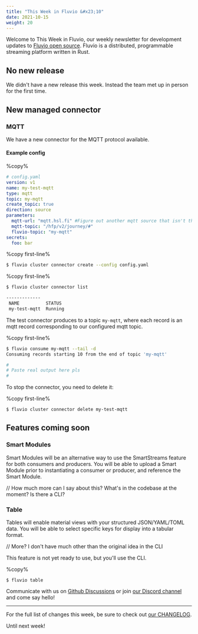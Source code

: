 ```yaml
---
title: "This Week in Fluvio &#x23;10"
date: 2021-10-15
weight: 20
---
```

Welcome to This Week in Fluvio, our weekly newsletter
for development updates to [Fluvio open source]. Fluvio is a distributed,
programmable streaming platform written in Rust.

## No new release

We didn't have a new release this week. Instead the team met up in person for the first time.

## New managed connector
### MQTT
We have a new connector for the MQTT protocol available.

#### Example config

%copy%

```yaml
# config.yaml
version: v1
name: my-test-mqtt
type: mqtt
topic: my-mqtt
create_topic: true
direction: source
parameters:
  mqtt-url: "mqtt.hsl.fi" #Figure out another mqtt source that isn't this
  mqtt-topic: "/hfp/v2/journey/#"
  fluvio-topic: "my-mqtt"
secrets:
  foo: bar

```


%copy first-line%

```bash
$ fluvio cluster connector create --config config.yaml
```

%copy first-line%

```bash
$ fluvio cluster connector list

-------------
 NAME          STATUS 
 my-test-mqtt  Running
```

The test connector produces to a topic `my-mqtt`, where each record is an mqtt record corresponding to our configured mqtt topic.

%copy first-line%

```bash
$ fluvio consume my-mqtt --tail -d
Consuming records starting 10 from the end of topic 'my-mqtt'

#
# Paste real output here pls
#
```

To stop the connector, you need to delete it:

%copy first-line%

```bash
$ fluvio cluster connector delete my-test-mqtt
```

## Features coming soon

### Smart Modules

Smart Modules will be an alternative way to use the SmartStreams feature for both consumers and producers. You will be able to upload a Smart Module prior to instantiating a consumer or producer, and reference the Smart Module.

// How much more can I say about this? What's in the codebase at the moment? Is there a CLI?

### Table

Tables will enable material views with your structured JSON/YAML/TOML data. You will be able to select specific keys for display into a tabular format.

// More? I don't have much other than the original idea in the CLI

This feature is not yet ready to use, but you'll use the CLI.

%copy%
```shell
$ fluvio table
```



Communicate with us on [Github Discussions] or join [our Discord channel] and come say hello!

---

For the full list of changes this week, be sure to check out [our CHANGELOG].

Until next week!

[Fluvio open source]: https://github.com/infinyon/fluvio
[our CHANGELOG]: https://github.com/infinyon/fluvio/blob/master/CHANGELOG.md
[our Discord channel]: https://discordapp.com/invite/bBG2dTz
[Github Discussions]: https://github.com/infinyon/fluvio/discussions
[connectors]: /connectors